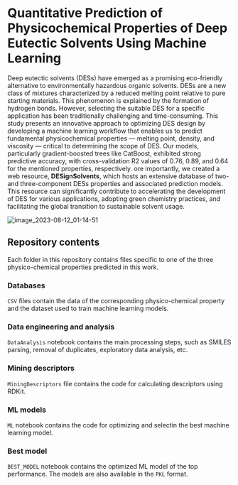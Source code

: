 # Quantitative Prediction of Physicochemical Properties of Deep Eutectic Solvents Using Machine Learning

Deep eutectic solvents (DESs) have emerged as a promising eco-friendly alternative to environmentally hazardous organic solvents. DESs are a new class of mixtures characterized by a reduced melting point relative to pure starting materials. This phenomenon is explained by the formation of hydrogen bonds. However, selecting the suitable DES for a specific application has been traditionally challenging and time-consuming. This study presents an innovative approach to optimizing DES design by developing a machine learning workflow that enables us to predict fundamental physicochemical properties — melting point, density, and viscosity — critical to determining the scope of DES. Our models, particularly gradient-boosted trees like CatBoost, exhibited strong predictive accuracy, with cross-validation R2 values of 0.76, 0.89, and 0.64 for the mentioned properties, respectively. ore importantly, we created a web resource, **DESignSolvents**, which hosts an extensive database of two- and three-component DESs properties and associated prediction models. This resource can significantly contribute to accelerating the development of DES for various applications, adopting green chemistry practices, and facilitating the global transition to sustainable solvent usage.


![image_2023-08-12_01-14-51](https://github.com/acid-design-lab/DESignSolvents/assets/82499756/e3df5679-abe7-4839-997a-47c3b48550f8)


## Repository contents

Each folder in this repository contains files specific to one of the three physico-chemical properties predicted in this work.

### Databases
`CSV` files contain the data of the corresponding physico-chemical property and the dataset used to train machine learning models.

### Data engineering and analysis
`DataAnalysis` notebook contains the main processing steps, such as SMILES parsing, removal of duplicates, exploratory data analysis, etc.

### Mining descriptors
`MiningDescriptors` file contains the code for calculating descriptors using RDKit.

### ML models
`ML` notebook contains the code for optimizing and selectin the best machine learning model.

### Best model
`BEST_MODEL` notebook contains the optimized ML model of the top performance. The models are also available in the `PKL` format.


